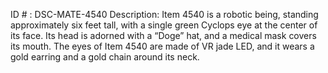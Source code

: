 ID # : DSC-MATE-4540
Description: Item 4540 is a robotic being, standing approximately six feet tall, with a single green Cyclops eye at the center of its face. Its head is adorned with a “Doge” hat, and a medical mask covers its mouth. The eyes of Item 4540 are made of VR jade LED, and it wears a gold earring and a gold chain around its neck.